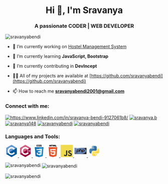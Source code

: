 <h1 align="center">Hi 👋, I'm Sravanya</h1>
<h3 align="center">A passionate CODER | WEB DEVELOPER</h3>

<p align="left"> <img src="https://komarev.com/ghpvc/?username=sravanyabendi&label=Profile%20views&color=0e75b6&style=flat" alt="sravanyabendi" /> </p>

- 🔭 I’m currently working on [Hostel Management System](https://github.com/sravanyabendi/HOSTEL-MANAGEMENT-SYSTEM)

- 🌱 I’m currently learning **JavaScript, Bootstrap**

- 👯 I’m currently contributing in **DevIncept**

- 👨‍💻 All of my projects are available at [https://github.com/sravanyabendi](https://github.com/sravanyabendi)

- 📫 How to reach me **sravanyabendi2001@gmail.com**

<h3 align="left">Connect with me:</h3>
<p align="left">
<a href="https://linkedin.com/in/https://www.linkedin.com/in/sravanya-bendi-9127061b8/" target="blank"><img align="center" src="https://raw.githubusercontent.com/rahuldkjain/github-profile-readme-generator/master/src/images/icons/Social/linked-in-alt.svg" alt="https://www.linkedin.com/in/sravanya-bendi-9127061b8/" height="30" width="40" /></a>
<a href="https://instagram.com/sravanya.b" target="blank"><img align="center" src="https://raw.githubusercontent.com/rahuldkjain/github-profile-readme-generator/master/src/images/icons/Social/instagram.svg" alt="sravanya.b" height="30" width="40" /></a>
<a href="https://www.codechef.com/users/sravanya148" target="blank"><img align="center" src="https://cdn.jsdelivr.net/npm/simple-icons@3.1.0/icons/codechef.svg" alt="sravanya148" height="30" width="40" /></a>
<a href="https://www.hackerrank.com/sravanyabendi" target="blank"><img align="center" src="https://raw.githubusercontent.com/rahuldkjain/github-profile-readme-generator/master/src/images/icons/Social/hackerrank.svg" alt="sravanyabendi" height="30" width="40" /></a>
<a href="https://www.leetcode.com/sravanyabendi" target="blank"><img align="center" src="https://raw.githubusercontent.com/rahuldkjain/github-profile-readme-generator/master/src/images/icons/Social/leet-code.svg" alt="sravanyabendi" height="30" width="40" /></a>
</p>

<h3 align="left">Languages and Tools:</h3>
<p align="left"> <a href="https://www.cprogramming.com/" target="_blank"> <img src="https://raw.githubusercontent.com/devicons/devicon/master/icons/c/c-original.svg" alt="c" width="40" height="40"/> </a> <a href="https://www.w3schools.com/cpp/" target="_blank"> <img src="https://raw.githubusercontent.com/devicons/devicon/master/icons/cplusplus/cplusplus-original.svg" alt="cplusplus" width="40" height="40"/> </a> <a href="https://www.w3schools.com/css/" target="_blank"> <img src="https://raw.githubusercontent.com/devicons/devicon/master/icons/css3/css3-original-wordmark.svg" alt="css3" width="40" height="40"/> </a> <a href="https://www.w3.org/html/" target="_blank"> <img src="https://raw.githubusercontent.com/devicons/devicon/master/icons/html5/html5-original-wordmark.svg" alt="html5" width="40" height="40"/> </a> <a href="https://developer.mozilla.org/en-US/docs/Web/JavaScript" target="_blank"> <img src="https://raw.githubusercontent.com/devicons/devicon/master/icons/javascript/javascript-original.svg" alt="javascript" width="40" height="40"/> </a> <a href="https://www.php.net" target="_blank"> <img src="https://raw.githubusercontent.com/devicons/devicon/master/icons/php/php-original.svg" alt="php" width="40" height="40"/> </a> <a href="https://www.python.org" target="_blank"> <img src="https://raw.githubusercontent.com/devicons/devicon/master/icons/python/python-original.svg" alt="python" width="40" height="40"/> </a> </p>

<p><img align="left" src="https://github-readme-stats.vercel.app/api/top-langs?username=sravanyabendi&show_icons=true&locale=en&layout=compact" alt="sravanyabendi" /></p>

<p>&nbsp;<img align="center" src="https://github-readme-stats.vercel.app/api?username=sravanyabendi&show_icons=true&locale=en" alt="sravanyabendi" /></p>

<p><img align="center" src="https://github-readme-streak-stats.herokuapp.com/?user=sravanyabendi&" alt="sravanyabendi" /></p>
